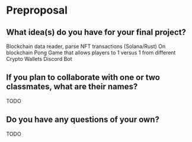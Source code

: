 # Preproposal

## What idea(s) do you have for your final project?
Blockchain data reader, parse NFT transactions (Solana/Rust)
On blockchain Pong Game that allows players to 1 versus 1 from different Crypto Wallets
Discord Bot

## If you plan to collaborate with one or two classmates, what are their names?

TODO

## Do you have any questions of your own?

TODO
